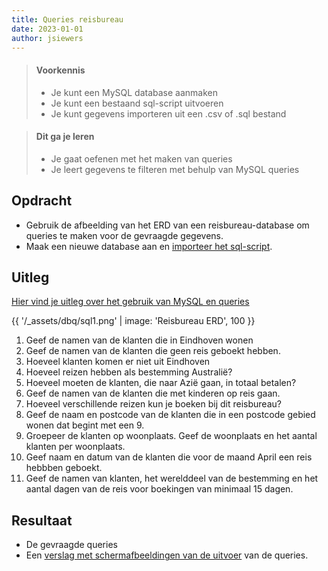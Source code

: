 ```yaml
---
title: Queries reisbureau 
date: 2023-01-01
author: jsiewers
---
```

> #### Voorkennis
> * Je kunt een MySQL database aanmaken
> * Je kunt een bestaand sql-script uitvoeren
> * Je kunt gegevens importeren uit een .csv of .sql bestand

> #### Dit ga je leren
> * Je gaat oefenen met het maken van queries
> * Je leert gegevens te filteren met behulp van MySQL queries

## Opdracht
* Gebruik de afbeelding van het ERD van een reisbureau-database om queries te maken voor de gevraagde gegevens.
* Maak een nieuwe database aan en [importeer het sql-script](https://static.edutorial.nl/dbq/reisbureau.sql).

## Uitleg
[Hier vind je uitleg over het gebruik van MySQL en queries](https://www.edutorial.nl/dbq/introductie/)


{{ '/_assets/dbq/sql1.png' | image: 'Reisbureau ERD', 100 }}

1. Geef de namen van de klanten die in Eindhoven wonen
2. Geef de namen van de klanten die geen reis geboekt hebben.
3. Hoeveel klanten komen er niet uit Eindhoven
4. Hoeveel reizen hebben als bestemming Australië?
5. Hoeveel moeten de klanten, die naar Azië gaan, in totaal betalen?
6. Geef de namen van de klanten die met kinderen op reis gaan.
7. Hoeveel verschillende reizen kun je boeken bij dit reisbureau?
8. Geef de naam en postcode van de klanten die in een postcode gebied wonen dat begint met een 9. 
9. Groepeer de klanten op woonplaats. Geef de woonplaats en het aantal klanten per woonplaats. 
10. Geef naam en datum van de klanten die voor de maand April een reis hebbben geboekt.
11. Geef de namen van klanten, het werelddeel van de bestemming en het aantal dagen van de reis voor boekingen van minimaal 15 dagen.

## Resultaat
* De gevraagde queries
* Een [verslag met schermafbeeldingen van de uitvoer](https://static.edutorial.nl/dbq/SQL_Verslag.docx) van de queries.
